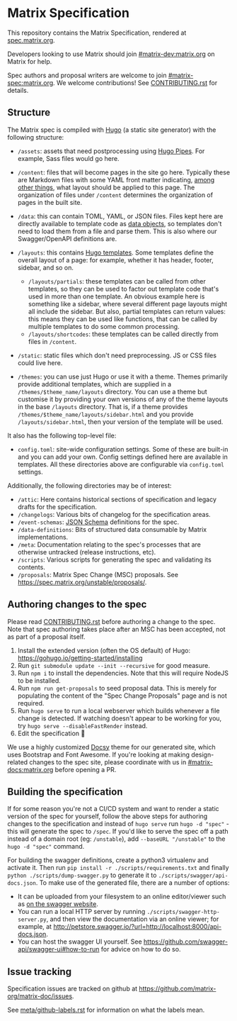 # Matrix Specification

This repository contains the Matrix Specification, rendered at [spec.matrix.org](http://spec.matrix.org/).

Developers looking to use Matrix should join [#matrix-dev:matrix.org](https://matrix.to/#/#matrix-dev:matrix.org)
on Matrix for help.

Spec authors and proposal writers are welcome to join [#matrix-spec:matrix.org](https://matrix.to/#/#matrix-spec:matrix.org). 
We welcome contributions! See [CONTRIBUTING.rst](./CONTRIBUTING.rst) for details.

## Structure

The Matrix spec is compiled with [Hugo](https://gohugo.io/) (a static site generator) with the following structure:

* `/assets`: assets that need postprocessing using [Hugo Pipes](https://gohugo.io/hugo-pipes/introduction/). 
  For example, Sass files would go here.

* `/content`: files that will become pages in the site go here. Typically these are Markdown files with some YAML front 
  matter indicating, [among other things](https://gohugo.io/content-management/front-matter/), what layout should be 
  applied to this page. The organization of files under `/content` determines the organization of pages in the built 
  site.

* `/data`: this can contain TOML, YAML, or JSON files. Files kept here are directly available to template code as 
  [data objects](https://gohugo.io/templates/data-templates/), so templates don't need to load them from a file and 
  parse them. This is also where our Swagger/OpenAPI definitions are.

* `/layouts`: this contains [Hugo templates](https://gohugo.io/templates/). Some templates define the overall layout of 
  a page: for example, whether it has header, footer, sidebar, and so on.
    * `/layouts/partials`: these templates can be called from other templates, so they can be used to factor out 
      template code that's used in more than one template. An obvious example here is something like a sidebar, where 
      several different page layouts might all include the sidebar. But also, partial templates can return values: this 
      means they can be used like functions, that can be called by multiple templates to do some common processing.
    * `/layouts/shortcodes`: these templates can be called directly from files in `/content`.

* `/static`: static files which don't need preprocessing. JS or CSS files could live here.

* `/themes`: you can use just Hugo or use it with a theme. Themes primarily provide additional templates, which are 
  supplied in a `/themes/$theme_name/layouts` directory. You can use a theme but customise it by providing your own 
  versions of any of the theme layouts in the base `/layouts` directory. That is, if a theme provides 
  `/themes/$theme_name/layouts/sidebar.html` and you provide `/layouts/sidebar.html`, then your version of the 
  template will be used.

It also has the following top-level file:

* `config.toml`: site-wide configuration settings. Some of these are built-in and you can add your own. Config settings 
  defined here are available in templates. All these directories above are configurable via `config.toml` settings.

Additionally, the following directories may be of interest:

* `/attic`: Here contains historical sections of specification and legacy drafts for the specification.
* `/changelogs`: Various bits of changelog for the specification areas.
* `/event-schemas`: [JSON Schema](http://json-schema.org/) definitions for the spec.
* `/data-definitions`: Bits of structured data consumable by Matrix implementations.
* `/meta`: Documentation relating to the spec's processes that are otherwise untracked (release instructions, etc).
* `/scripts`: Various scripts for generating the spec and validating its contents.
* `/proposals`: Matrix Spec Change (MSC) proposals. See <https://spec.matrix.org/unstable/proposals/>.

## Authoring changes to the spec

Please read [CONTRIBUTING.rst](./CONTRIBUTING.rst) before authoring a change to the spec. Note that spec authoring takes
place after an MSC has been accepted, not as part of a proposal itself.

1. Install the extended version (often the OS default) of Hugo: <https://gohugo.io/getting-started/installing>
2. Run `git submodule update --init --recursive` for good measure.
3. Run `npm i` to install the dependencies. Note that this will require NodeJS to be installed.
4. Run `npm run get-proposals` to seed proposal data. This is merely for populating the content of the "Spec Change Proposals"
   page and is not required.
5. Run `hugo serve` to run a local webserver which builds whenever a file change is detected. If watching doesn't appear
   to be working for you, try `hugo serve --disableFastRender` instead.
6. Edit the specification 🙂

We use a highly customized [Docsy](https://www.docsy.dev/) theme for our generated site, which uses Bootstrap and Font 
Awesome. If you're looking at making design-related changes to the spec site, please coordinate with us in 
[#matrix-docs:matrix.org](https://matrix.to/#/#matrix-docs:matrix.org) before opening a PR.

## Building the specification

If for some reason you're not a CI/CD system and want to render a static version of the spec for yourself, follow the above 
steps for authoring changes to the specification and instead of `hugo serve` run `hugo -d "spec"` - this will generate the 
spec to `/spec`. If you'd like to serve the spec off a path instead of a domain root (eg: `/unstable`), add `--baseURL "/unstable"` 
to the `hugo -d "spec"` command.

For building the swagger definitions, create a python3 virtualenv and activate it. Then run `pip install -r ./scripts/requirements.txt` 
and finally `python ./scripts/dump-swagger.py` to generate it to `./scripts/swagger/api-docs.json`. To make use of the generated file, 
there are a number of options:

* It can be uploaded from your filesystem to an online editor/viewer such as [on the swagger website](http://editor.swagger.io/).
* You can run a local HTTP server by running `./scripts/swagger-http-server.py`, and then view the documentation via an
  online viewer; for example, at <http://petstore.swagger.io/?url=http://localhost:8000/api-docs.json>.
* You can host the swagger UI yourself. See <https://github.com/swagger-api/swagger-ui#how-to-run> for advice on how to 
  do so.

## Issue tracking

Specification issues are tracked on github at <https://github.com/matrix-org/matrix-doc/issues>.

See [meta/github-labels.rst](./meta/github-labels.rst) for information on what the labels mean.
